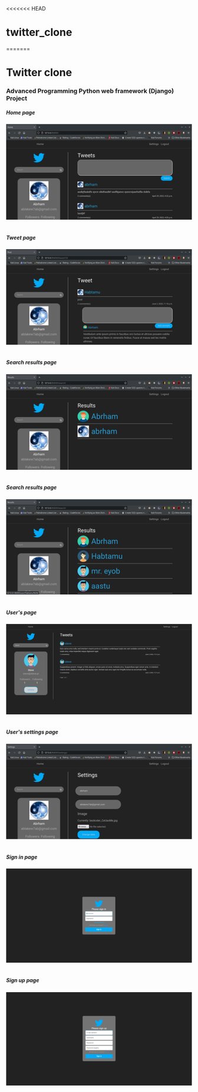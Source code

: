 <<<<<<< HEAD
# twitter_clone
=======
# Twitter clone

### Advanced Programming Python web framework (Django) Project<br>

##### Home page
![home page](screens/home.png) <br><br>

##### Tweet page
![tweet page](screens/post.png)<br><br>
##### Search results page
![search page](screens/search.png)<br><br>
##### Search results page
![search page](screens/search2.png)<br><br>
##### User's page
![settings page](screens/user.png)<br><br>
##### User's settings page
![settings page](screens/settings.png)<br><br>
##### Sign in page
![settings page](screens/signin.png)<br><br>
##### Sign up page
![settings page](screens/signup.png)<br><br>
 
